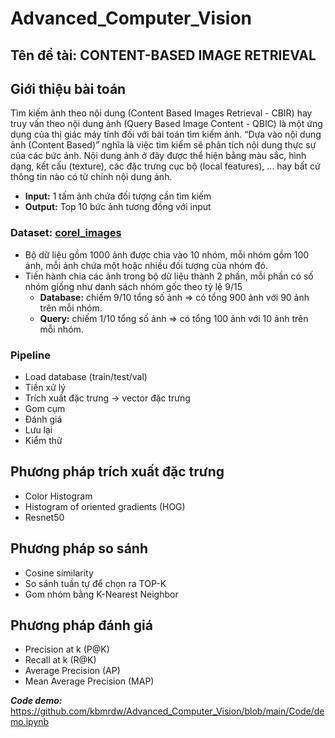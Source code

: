 # Advanced_Computer_Vision
## Tên đề tài: CONTENT-BASED IMAGE RETRIEVAL
## Giới thiệu bài toán
Tìm kiếm ảnh theo nội dung (Content Based Images Retrieval - CBIR) hay truy vấn theo nội dung ảnh (Query Based Image Content - QBIC) là một ứng dụng của thị giác máy tính đối với bài toán tìm kiếm ảnh. “Dựa vào nội dung ảnh (Content Based)” nghĩa là việc tìm kiếm sẽ phân tích nội dung thực sự của các bức ảnh. Nội dung ảnh ở đây được thể hiện bằng màu sắc, hình dạng, kết cấu (texture), các đặc trưng cục bộ (local features), … hay bất cứ thông tin nào có từ chính nội dung ảnh.
- **Input:** 1 tấm ảnh chứa đối tượng cần tìm kiếm
- **Output:** Top 10 bức ảnh tương đồng với input

### **Dataset**: [corel_images](https://www.kaggle.com/datasets/elkamel/corel-images)
- Bộ dữ liệu gồm 1000 ảnh được chia vào 10 nhóm, mỗi nhóm gồm 100 ảnh, mỗi ảnh chứa một hoặc nhiều đối tượng của nhóm đó.
- Tiến hành chia các ảnh trong bộ dữ liệu thành 2 phần, mỗi phần có số nhóm giống như danh sách nhóm gốc theo tỷ lệ 9/15
  - **Database:** chiếm 9/10 tổng số ảnh => có tổng 900 ảnh với 90 ảnh trên mỗi nhóm.
  - **Query:** chiếm 1/10 tổng số ảnh => có tổng 100 ảnh với 10 ảnh trên mỗi nhóm.

### Pipeline
- Load database (train/test/val)
- Tiền xử lý
- Trích xuất đặc trưng -> vector đặc trưng
- Gom cụm
- Đánh giá
- Lưu lại
- Kiểm thử

## Phương pháp trích xuất đặc trưng
- Color Histogram
- Histogram of oriented gradients (HOG)
- Resnet50

## Phương pháp so sánh
- Cosine similarity
- So sánh tuần tự để chọn ra TOP-K
- Gom nhóm bằng K-Nearest Neighbor

## Phương pháp đánh giá
- Precision at k (P@K)
- Recall at k (R@K)
- Average Precision (AP)
- Mean Average Precision (MAP)

***Code demo:*** https://github.com/kbmrdw/Advanced_Computer_Vision/blob/main/Code/demo.ipynb

